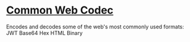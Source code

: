 
# [Common Web Codec](https://unkani.github.io/common-web-codec/app/index.html)

Encodes and decodes some of the web's most commonly used formats:
JWT
Base64
Hex
HTML
Binary
